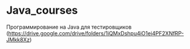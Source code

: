# Java_courses
Программирование на Java для тестировщиков (https://drive.google.com/drive/folders/1iQMxDshpu4iO1ei4PF2XNfRP-JMkk8Xz)
